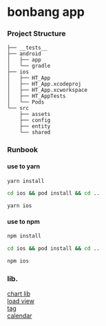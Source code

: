 # bonbang app

### Project Structure

```
├── __tests__
├── android
│   ├── app
│   └── gradle
├── ios
│   ├── HT_App
│   ├── HT_App.xcodeproj
│   ├── HT_App.xcworkspace
│   ├── HT_AppTests
│   └── Pods
└── src
    ├── assets
    ├── config
    ├── entity
    └── shared
```

### Runbook

#### use to yarn

```bash
yarn install
```

```bash
cd ios && pod install && cd ..
```

```bash
yarn ios 
```

#### use to npm

```bash
npm install
```

```bash
cd ios && pod install && cd ..
```

```bash
npm ios
```


### lib.

[chart lib](https://formidable.com/open-source/victory/docs) </br>
[load view](https://github.com/mohebifar/react-native-loader) </br>
[tag](https://github.com/rafaelmotta/react-native-tag-select) </br>
[calendar](https://github.com/wix/react-native-calendars) </br>

